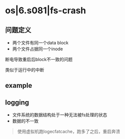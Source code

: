 # os|6.s081|fs-crash

## 问题定义

- 两个文件有同一个data block
- 两个文件占据同一个inode

断电导致重启后block不一致的问题

类似于运行中的中断

## example



## logging

- 文件系统的数据结构处于一种无法被fs处理的状态
- 数据的不一致

> 使用虚拟机跑logecfatcache，跑多了之后，重启奔溃